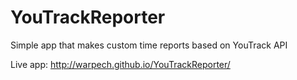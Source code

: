 # YouTrackReporter

Simple app that makes custom time reports based on YouTrack API

Live app: http://warpech.github.io/YouTrackReporter/
